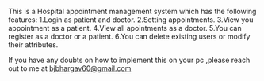 This is a Hospital appointment management system which has the following features:
1.Login as patient and doctor.
2.Setting appointments.
3.View you appointment as a patient.
4.View all apointments as a doctor.
5.You can register as a doctor or a patient.
6.You can delete existing users or modify their attributes.

If you have any doubts on how to implement this on your pc ,please reach out to me at bjbhargav60@gmail.com
